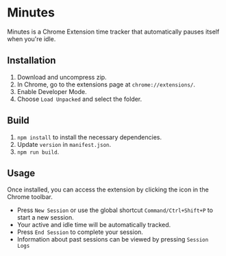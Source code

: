 # Minutes

Minutes is a Chrome Extension time tracker that automatically pauses itself when you're idle.

## Installation

1. Download and uncompress zip.
2. In Chrome, go to the extensions page at `chrome://extensions/`.
3. Enable Developer Mode.
4. Choose `Load Unpacked` and select the folder.

## Build

1. `npm install` to install the necessary dependencies.
2. Update `version` in `manifest.json`.
3. `npm run build`.

## Usage

Once installed, you can access the extension by clicking the icon in the Chrome toolbar.

- Press `New Session` or use the global shortcut `Command/Ctrl+Shift+P` to start a new session.
- Your active and idle time will be automatically tracked.
- Press `End Session` to complete your session.
- Information about past sessions can be viewed by pressing `Session Logs`
